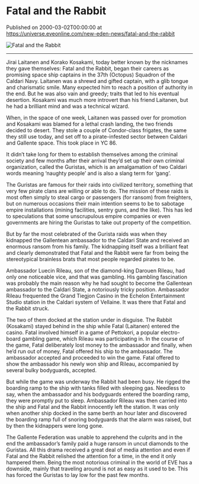 # Fatal and the Rabbit
Published on 2000-03-02T00:00:00 at https://universe.eveonline.com/new-eden-news/fatal-and-the-rabbit

![Fatal and the Rabbit](https://web.ccpgamescdn.com/communityassets/img/chronicles/chronicleImage/fandrabbit.jpg)

---

Jirai Laitanen and Korako Kosakami, today better known by the nicknames they gave themselves: Fatal and the Rabbit, began their careers as promising space ship captains in the 37th (Octopus) Squadron of the Caldari Navy. Laitanen was a shrewd and gifted captain, with a glib tongue and charismatic smile. Many expected him to reach a position of authority in the end. But he was also vain and greedy; traits that led to his eventual desertion. Kosakami was much more introvert than his friend Laitanen, but he had a brilliant mind and was a technical wizard.

When, in the space of one week, Laitanen was passed over for promotion and Kosakami was blamed for a lethal crash landing, the two friends decided to desert. They stole a couple of Condor-class frigates, the same they still use today, and set off to a pirate-infested sector between Caldari and Gallente space. This took place in YC 86.

It didn’t take long for them to establish themselves among the criminal society and few months after their arrival they’d set up their own criminal organization, called the Guristas, which is an amalgamation of two Caldari words meaning ‘naughty people’ and is also a slang term for ‘gang’.

The Guristas are famous for their raids into civilized territory, something that very few pirate clans are willing or able to do. The mission of these raids is most often simply to steal cargo or passengers (for ransom) from freighters, but on numerous occasions their main intention seems to be to sabotage empire installations (mining facilities, sentry guns, and the like). This has led to speculations that some unscrupulous empire companies or even governments are hiring the Guristas to take out property of the competition.

But by far the most celebrated of the Gurista raids was when they kidnapped the Gallentean ambassador to the Caldari State and received an enormous ransom from his family. The kidnapping itself was a brilliant feat and clearly demonstrated that Fatal and the Rabbit were far from being the stereotypical brainless brats that most people regarded pirates to be.

Ambassador Luecin Rileau, son of the diamond-king Darouen Rileau, had only one noticeable vice, and that was gambling. His gambling fascination was probably the main reason why he had sought to become the Gallentean ambassador to the Caldari State, a notoriously tricky position. Ambassador Rileau frequented the Grand Tiegjon Casino in the Echelon Entertainment Studio station in the Caldari system of Vellaine. It was there that Fatal and the Rabbit struck.

The two of them docked at the station under in disguise. The Rabbit (Kosakami) stayed behind in the ship while Fatal (Laitanen) entered the casino. Fatal involved himself in a game of Pettokori, a popular electro-board gambling game, which Rileau was participating in. In the course of the game, Fatal deliberately lost money to the ambassador and finally, when he’d run out of money, Fatal offered his ship to the ambassador. The ambassador accepted and proceeded to win the game. Fatal offered to show the ambassador his newly won ship and Rileau, accompanied by several bulky bodyguards, accepted.

But while the game was underway the Rabbit had been busy. He rigged the boarding ramp to the ship with tanks filled with sleeping gas. Needless to say, when the ambassador and his bodyguards entered the boarding ramp, they were promptly put to sleep. Ambassador Rileau was then carried into the ship and Fatal and the Rabbit innocently left the station. It was only when another ship docked in the same berth an hour later and discovered the boarding ramp full of snoring bodyguards that the alarm was raised, but by then the kidnappers were long gone.

The Gallente Federation was unable to apprehend the culprits and in the end the ambassador’s family paid a huge ransom in uncut diamonds to the Guristas. All this drama received a great deal of media attention and even if Fatal and the Rabbit relished the attention for a time, in the end it only hampered them. Being the most notorious criminal in the world of EVE has a downside, mainly that traveling around is not as easy as it used to be. This has forced the Guristas to lay low for the past few months.
